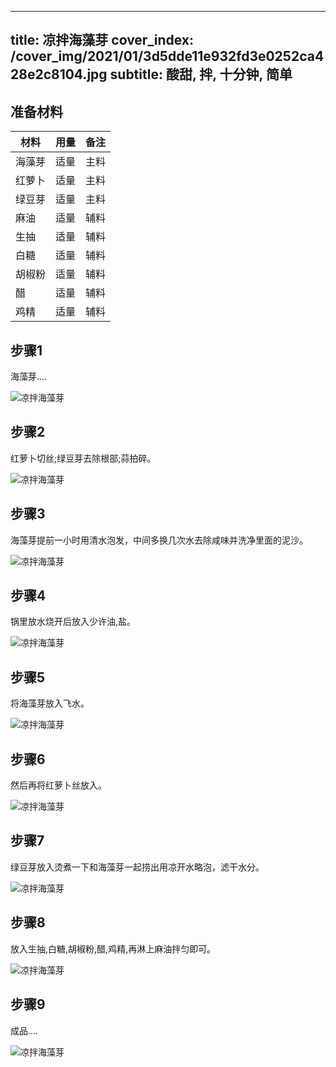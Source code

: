 
---
title: 凉拌海藻芽
cover_index: /cover_img/2021/01/3d5dde11e932fd3e0252ca428e2c8104.jpg
subtitle: 酸甜, 拌, 十分钟, 简单
---

## 准备材料

| 材料     | 用量 | 备注|
| ------- | ----- | --- |
| 海藻芽 | 适量| 主料 |
| 红萝卜 | 适量| 主料 |
| 绿豆芽 | 适量| 主料 |
| 麻油 | 适量| 辅料 |
| 生抽 | 适量| 辅料 |
| 白糖 | 适量| 辅料 |
| 胡椒粉 | 适量| 辅料 |
| 醋 | 适量| 辅料 |
| 鸡精 | 适量| 辅料 |

## 步骤1

海藻芽....

![凉拌海藻芽](https://i8.meishichina.com/attachment/recipe/201010/201010121015415.jpg?x-oss-process=style/p320) 

## 步骤2

红萝卜切丝;绿豆芽去除根部;蒜拍碎。

![凉拌海藻芽](https://i8.meishichina.com/attachment/recipe/201010/201010121016122.jpg?x-oss-process=style/p320) 

## 步骤3

海藻芽提前一小时用清水泡发，中间多换几次水去除咸味并洗净里面的泥沙。

![凉拌海藻芽](https://i8.meishichina.com/attachment/recipe/201010/201010121016494.jpg?x-oss-process=style/p320) 

## 步骤4

锅里放水烧开后放入少许油,盐。

![凉拌海藻芽](https://i8.meishichina.com/attachment/recipe/201010/201010121017429.jpg?x-oss-process=style/p320) 

## 步骤5

将海藻芽放入飞水。

![凉拌海藻芽](https://i8.meishichina.com/attachment/recipe/201010/201010121018034.jpg?x-oss-process=style/p320) 

## 步骤6

然后再将红萝卜丝放入。

![凉拌海藻芽](https://i8.meishichina.com/attachment/recipe/201010/201010121018413.jpg?x-oss-process=style/p320) 

## 步骤7

绿豆芽放入烫煮一下和海藻芽一起捞出用凉开水略泡，滤干水分。

![凉拌海藻芽](https://i8.meishichina.com/attachment/recipe/201010/201010121018552.jpg?x-oss-process=style/p320) 

## 步骤8

放入生抽,白糖,胡椒粉,醋,鸡精,再淋上麻油拌匀即可。

![凉拌海藻芽](https://i8.meishichina.com/attachment/recipe/201010/201010121019152.jpg?x-oss-process=style/p320) 

## 步骤9

成品....

![凉拌海藻芽](https://i8.meishichina.com/attachment/recipe/201010/201010121019425.jpg?x-oss-process=style/p320) 

